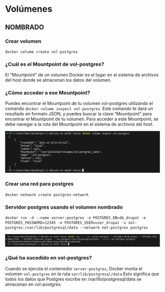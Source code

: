 # Volúmenes
## NOMBRADO

### Crear volumen

```
docker volume create vol-postgres
```
### ¿Cuál es el Mountpoint de vol-postgres?
El “Mountpoint” de un volumen Docker es el lugar en el sistema de archivos del host donde se almacenan los datos del volumen.

### ¿Cómo acceder a ese Mountpoint?
Puedes encontrar el Mountpoint de tu volumen vol-postgres utilizando el comando `docker volume inspect vol-postgres`. Este comando te dará un resultado en formato JSON, y puedes buscar la clave “Mountpoint” para encontrar el Mountpoint de tu volumen. Para acceder a este Mountpoint, se debe navegar a la ruta del Mountpoint en el sistema de archivos del host. 

![inspect-vol](images/inspect-vol.png)

### Crear una red para postgres

```
docker network create postgres-network

```

### Servidor postgres usando el volumen nombrado

```
docker run -d --name server-postgres -e POSTGRES_DB=db_drupal -e POSTGRES_PASSWORD=12345 -e POSTGRES_USER=user_drupal -v vol-postgres:/var/lib/postgresql/data --network net-postgres postgres
```
![server-postgres](images/server-postgres-vol.png)
### ¿Qué ha sucedido en vol-postgres?
Cuando se ejecuta el contenedor `server-postgres`, Docker monta el volumen `vol-postgres` en la ruta `var/lib/postgresql/data`.Esto significa que todos los datos que Postgres escribe en /var/lib/postgresql/data se almacenan en vol-postgres.